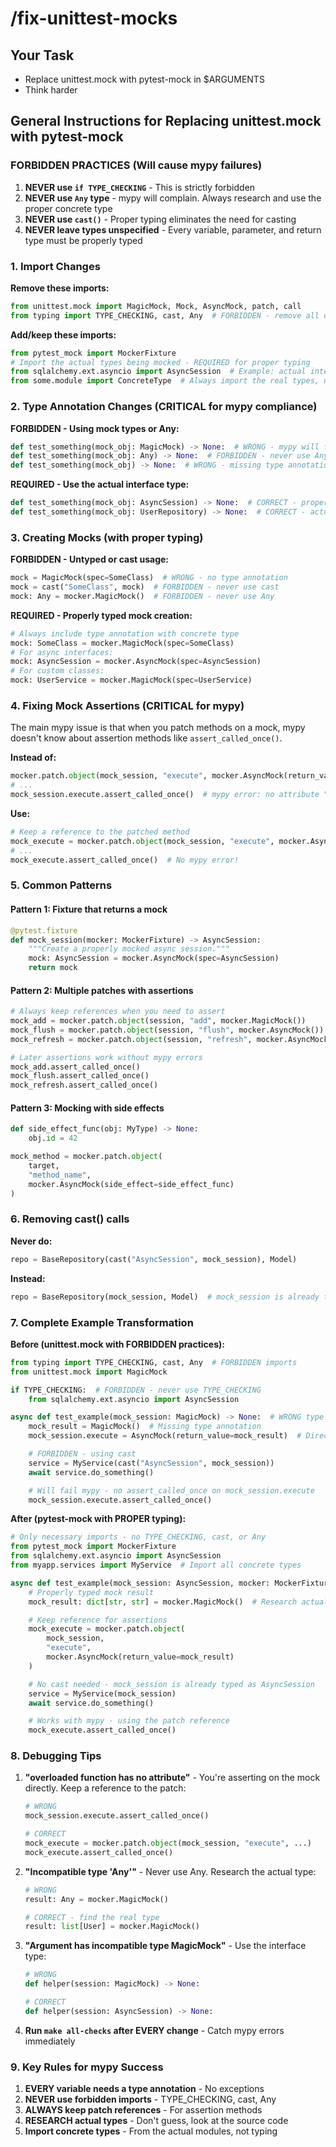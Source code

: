 # /fix-unittest-mocks

## Your Task

- Replace unittest.mock with pytest-mock in $ARGUMENTS
- Think harder

## General Instructions for Replacing unittest.mock with pytest-mock

### FORBIDDEN PRACTICES (Will cause mypy failures)

1. **NEVER use `if TYPE_CHECKING`** - This is strictly forbidden
2. **NEVER use `Any` type** - mypy will complain. Always research and use the proper concrete type
3. **NEVER use `cast()`** - Proper typing eliminates the need for casting
4. **NEVER leave types unspecified** - Every variable, parameter, and return type must be properly typed

### 1. Import Changes

**Remove these imports:**
```python
from unittest.mock import MagicMock, Mock, AsyncMock, patch, call
from typing import TYPE_CHECKING, cast, Any  # FORBIDDEN - remove all of these
```

**Add/keep these imports:**
```python
from pytest_mock import MockerFixture
# Import the actual types being mocked - REQUIRED for proper typing
from sqlalchemy.ext.asyncio import AsyncSession  # Example: actual interface type
from some.module import ConcreteType  # Always import the real types, never use Any
```

### 2. Type Annotation Changes (CRITICAL for mypy compliance)

**FORBIDDEN - Using mock types or Any:**
```python
def test_something(mock_obj: MagicMock) -> None:  # WRONG - mypy will fail
def test_something(mock_obj: Any) -> None:  # FORBIDDEN - never use Any
def test_something(mock_obj) -> None:  # WRONG - missing type annotation
```

**REQUIRED - Use the actual interface type:**
```python
def test_something(mock_obj: AsyncSession) -> None:  # CORRECT - proper concrete type
def test_something(mock_obj: UserRepository) -> None:  # CORRECT - actual class type
```

### 3. Creating Mocks (with proper typing)

**FORBIDDEN - Untyped or cast usage:**
```python
mock = MagicMock(spec=SomeClass)  # WRONG - no type annotation
mock = cast("SomeClass", mock)  # FORBIDDEN - never use cast
mock: Any = mocker.MagicMock()  # FORBIDDEN - never use Any
```

**REQUIRED - Properly typed mock creation:**
```python
# Always include type annotation with concrete type
mock: SomeClass = mocker.MagicMock(spec=SomeClass)
# For async interfaces:
mock: AsyncSession = mocker.AsyncMock(spec=AsyncSession)
# For custom classes:
mock: UserService = mocker.MagicMock(spec=UserService)
```

### 4. Fixing Mock Assertions (CRITICAL for mypy)

The main mypy issue is that when you patch methods on a mock, mypy doesn't know about assertion methods like `assert_called_once()`.

**Instead of:**
```python
mocker.patch.object(mock_session, "execute", mocker.AsyncMock(return_value=result))
# ...
mock_session.execute.assert_called_once()  # mypy error: no attribute "assert_called_once"
```

**Use:**
```python
# Keep a reference to the patched method
mock_execute = mocker.patch.object(mock_session, "execute", mocker.AsyncMock(return_value=result))
# ...
mock_execute.assert_called_once()  # No mypy error!
```

### 5. Common Patterns

#### Pattern 1: Fixture that returns a mock
```python
@pytest.fixture
def mock_session(mocker: MockerFixture) -> AsyncSession:
    """Create a properly mocked async session."""
    mock: AsyncSession = mocker.AsyncMock(spec=AsyncSession)
    return mock
```

#### Pattern 2: Multiple patches with assertions
```python
# Always keep references when you need to assert
mock_add = mocker.patch.object(session, "add", mocker.MagicMock())
mock_flush = mocker.patch.object(session, "flush", mocker.AsyncMock())
mock_refresh = mocker.patch.object(session, "refresh", mocker.AsyncMock())

# Later assertions work without mypy errors
mock_add.assert_called_once()
mock_flush.assert_called_once()
mock_refresh.assert_called_once()
```

#### Pattern 3: Mocking with side effects
```python
def side_effect_func(obj: MyType) -> None:
    obj.id = 42

mock_method = mocker.patch.object(
    target,
    "method_name",
    mocker.AsyncMock(side_effect=side_effect_func)
)
```

### 6. Removing cast() calls

**Never do:**
```python
repo = BaseRepository(cast("AsyncSession", mock_session), Model)
```

**Instead:**
```python
repo = BaseRepository(mock_session, Model)  # mock_session is already typed as AsyncSession
```

### 7. Complete Example Transformation

**Before (unittest.mock with FORBIDDEN practices):**
```python
from typing import TYPE_CHECKING, cast, Any  # FORBIDDEN imports
from unittest.mock import MagicMock

if TYPE_CHECKING:  # FORBIDDEN - never use TYPE_CHECKING
    from sqlalchemy.ext.asyncio import AsyncSession

async def test_example(mock_session: MagicMock) -> None:  # WRONG type
    mock_result = MagicMock()  # Missing type annotation
    mock_session.execute = AsyncMock(return_value=mock_result)  # Direct assignment

    # FORBIDDEN - using cast
    service = MyService(cast("AsyncSession", mock_session))
    await service.do_something()

    # Will fail mypy - no assert_called_once on mock_session.execute
    mock_session.execute.assert_called_once()
```

**After (pytest-mock with PROPER typing):**
```python
# Only necessary imports - no TYPE_CHECKING, cast, or Any
from pytest_mock import MockerFixture
from sqlalchemy.ext.asyncio import AsyncSession
from myapp.services import MyService  # Import all concrete types

async def test_example(mock_session: AsyncSession, mocker: MockerFixture) -> None:
    # Properly typed mock result
    mock_result: dict[str, str] = mocker.MagicMock()  # Research actual return type

    # Keep reference for assertions
    mock_execute = mocker.patch.object(
        mock_session,
        "execute",
        mocker.AsyncMock(return_value=mock_result)
    )

    # No cast needed - mock_session is already typed as AsyncSession
    service = MyService(mock_session)
    await service.do_something()

    # Works with mypy - using the patch reference
    mock_execute.assert_called_once()
```

### 8. Debugging Tips

1. **"overloaded function has no attribute"** - You're asserting on the mock directly. Keep a reference to the patch:
   ```python
   # WRONG
   mock_session.execute.assert_called_once()

   # CORRECT
   mock_execute = mocker.patch.object(mock_session, "execute", ...)
   mock_execute.assert_called_once()
   ```

2. **"Incompatible type 'Any'"** - Never use Any. Research the actual type:
   ```python
   # WRONG
   result: Any = mocker.MagicMock()

   # CORRECT - find the real type
   result: list[User] = mocker.MagicMock()
   ```

3. **"Argument has incompatible type MagicMock"** - Use the interface type:
   ```python
   # WRONG
   def helper(session: MagicMock) -> None:

   # CORRECT
   def helper(session: AsyncSession) -> None:
   ```

4. **Run `make all-checks` after EVERY change** - Catch mypy errors immediately

### 9. Key Rules for mypy Success

1. **EVERY variable needs a type annotation** - No exceptions
2. **NEVER use forbidden imports** - TYPE_CHECKING, cast, Any
3. **ALWAYS keep patch references** - For assertion methods
4. **RESEARCH actual types** - Don't guess, look at the source code
5. **Import concrete types** - From the actual modules, not typing

